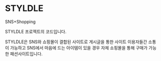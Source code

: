 # STYLDLE
SNS+Shopping

STYLDLE 프로젝트의 코드입니다.

STYLDLE은 SNS와 쇼핑몰이 결합된 사이트로 
게시글을 통한 사이트 이용자들간 소통이 가능하고
SNS에서 마음에 드는 아이템이 있을 경우 자체 쇼핑몰을 통해 구매가 가능한 패션사이트입니다.
